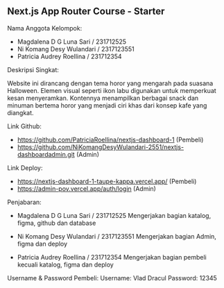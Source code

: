 ## Next.js App Router Course - Starter

Nama Anggota Kelompok:
- Magdalena D G Luna Sari / 231712525
- Ni Komang Desy Wulandari / 2317123551
- Patricia Audrey Roellina / 231712354

Deskripsi Singkat:

Website ini dirancang dengan tema horor yang mengarah pada suasana Halloween. Elemen visual seperti ikon labu digunakan untuk memperkuat kesan menyeramkan. Kontennya menampilkan berbagai snack dan minuman bertema horor yang menjadi ciri khas dari konsep kafe yang diangkat.

Link Github:
- https://github.com/PatriciaRoellina/nextjs-dashboard-1 (Pembeli)
- https://github.com/NiKomangDesyWulandari-2551/nextjs-dashboardadmin.git  (Admin)

Link Deploy:
- https://nextjs-dashboard-1-taupe-kappa.vercel.app/ (Pembeli)
- https://admin-pov.vercel.app/auth/login (Admin)

Penjabaran:
- Magdalena D G Luna Sari / 231712525
Mengerjakan bagian katalog, figma, github dan database

- Ni Komang Desy Wulandari / 2317123551
Mengerjakan bagian Admin, figma dan deploy

- Patricia Audrey Roellina / 231712354
Mengerjakan bagian pembeli kecuali katalog, figma dan deploy


Username & Password Pembeli:
Username: Vlad Dracul
Password: 12345
